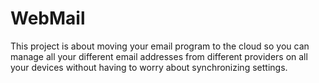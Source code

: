# WebMail
This project is about moving your email program to the cloud so you can manage all your different email addresses from different providers on all your devices without having to worry about synchronizing settings.

